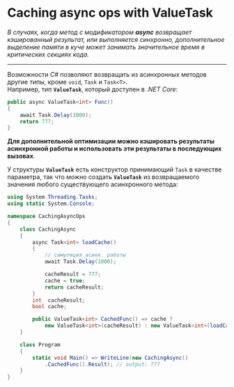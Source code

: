 ﻿# Caching **async** ops with **ValueTask**  

*В случаях, когда метод с модификатором **async** возвращает кэшированный результат, или выполняется синхронно, дополнительное выделение памяти в куче может занимать значительное время в критических секциях кода.*

---

Возможности *C#* позволяют возвращать из асинхронных методов другие типы, кроме ```void```, ```Task``` и ```Task<T>```.  
Например, тип **```ValueTask```**, который доступен в *.NET Core*:

```csharp
public async ValueTask<int> Func()
{
    await Task.Delay(1000);
    return 777;
}
```

**Для дополнительной оптимизации можно кэшировать результаты асинхронной работы и использовать эти результаты в последующих вызовах**.

У структуры **```ValueTask```** есть конструктор принимающий ```Task``` в качестве параметра, так что можно создать **```ValueTask```** из возвращаемого значения любого существующего асинхронного метода:

```csharp
using System.Threading.Tasks;
using static System.Console;

namespace CachingAsyncOps
{
    class CachingAsync
    {
        async Task<int> loadCache()
        {
            // симуляция асинх. работы
            await Task.Delay(1000);

            cacheResult = 777;
            cache = true;
            return cacheResult;
        }
        int  cacheResult;
        bool cache;

        public ValueTask<int> CachedFunc() => cache ?
            new ValueTask<int>(cacheResult) : new ValueTask<int>(loadCache());
    }

    class Program
    {
        static void Main() => WriteLine(new CachingAsync()
            .CachedFunc().Result); // output: 777
    }
}
```

